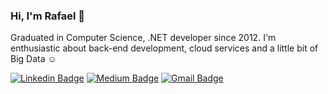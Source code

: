 ### Hi, I'm Rafael 👋

Graduated in Computer Science, .NET developer since 2012. I'm enthusiastic about back-end development, cloud services and a little bit of Big Data ☺

[![Linkedin Badge](https://img.shields.io/badge/-Rafael-blue?style=flat-square&logo=Linkedin&logoColor=white&link=https://www.linkedin.com/in/rafael-dalsenter-549931186)](https://www.linkedin.com/in/rafael-dalsenter-549931186) [![Medium Badge](https://img.shields.io/badge/-@rafaeldalsenter-03a57a?style=flat-square&labelColor=000000&logo=Medium&link=https://medium.com/@rafaeldalsenter/)](https://medium.com/@rafaeldalsenter/)
[![Gmail Badge](https://img.shields.io/badge/-rafaeldalsenter@gmail.com-c14438?style=flat-square&logo=Gmail&logoColor=white&link=mailto:rafaeldalsenter@gmail.com)](mailto:rafaeldalsenter@gmail.com)
